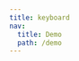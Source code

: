 ```yaml
---
title: keyboard
nav:
  title: Demo
  path: /demo
---
```


<code src="../examples/keyboard.tsx"></code>
